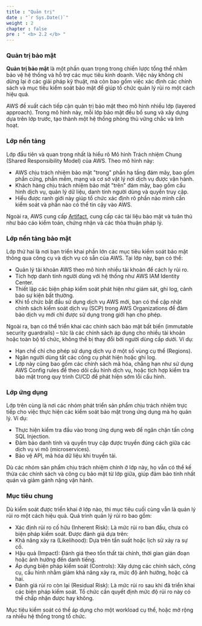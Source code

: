 ```yaml
---
title : "Quản trị"
date : "`r Sys.Date()`" 
weight : 2 
chapter : false
pre : " <b> 2.2 </b> "
---
```

### Quản trị bảo mật
**Quản trị bảo mật** là một phần quan trọng trong chiến lược tổng thể nhằm bảo vệ hệ thống và hỗ trợ các mục tiêu kinh doanh. Việc này không chỉ dừng lại ở các giải pháp kỹ thuật, mà còn bao gồm việc xác định các chính sách và mục tiêu kiểm soát bảo mật để giúp tổ chức quản lý rủi ro một cách hiệu quả.

AWS đề xuất cách tiếp cận quản trị bảo mật theo mô hình nhiều lớp (layered approach). Trong mô hình này, mỗi lớp bảo mật đều bổ sung và xây dựng dựa trên lớp trước, tạo thành một hệ thống phòng thủ vững chắc và linh hoạt. 

### Lớp nền tảng 
Lớp đầu tiên và quan trọng nhất là hiểu rõ Mô hình Trách nhiệm Chung (Shared Responsibility Model) của AWS. Theo mô hình này:
- AWS chịu trách nhiệm bảo mật "trong" phần hạ tầng đám mây, bao gồm phần cứng, phần mềm, mạng và cơ sở vật lý nơi dịch vụ được vận hành.
- Khách hàng chịu trách nhiệm bảo mật "trên" đám mây, bao gồm cấu hình dịch vụ, quản lý dữ liệu, danh tính người dùng và quyền truy cập.
- Hiểu được ranh giới này giúp tổ chức xác định rõ phần nào mình cần kiểm soát và phần nào có thể tin cậy vào AWS.

Ngoài ra, AWS cung cấp [Artifact](https://aws.amazon.com/artifact/), cung cấp các tài liệu bảo mật và tuân thủ như báo cáo kiểm toán, chứng nhận và các thỏa thuận pháp lý.

### Lớp nền tảng bảo mật
Lớp thứ hai là nơi bạn triển khai phần lớn các mục tiêu kiểm soát bảo mật thông qua công cụ và dịch vụ có sẵn của AWS. Tại lớp này, bạn có thể:
- Quản lý tài khoản AWS theo mô hình nhiều tài khoản để cách ly rủi ro.
- Tích hợp danh tính người dùng với hệ thống như AWS IAM Identity Center.
- Thiết lập các biện pháp kiểm soát phát hiện như giám sát, ghi log, cảnh báo sự kiện bất thường.
- Khi tổ chức bắt đầu sử dụng dịch vụ AWS mới, bạn có thể cập nhật chính sách kiểm soát dịch vụ (SCP) trong AWS Organizations để đảm bảo dịch vụ mới chỉ được sử dụng trong giới hạn cho phép.

Ngoài ra, bạn có thể triển khai các chính sách bảo mật bất biến (immutable security guardrails) – tức là các chính sách áp dụng cho nhiều tài khoản hoặc toàn bộ tổ chức, không thể bị thay đổi bởi người dùng cấp dưới.
Ví dụ:
- Hạn chế chỉ cho phép sử dụng dịch vụ ở một số vùng cụ thể (Regions).
- Ngăn người dùng tắt các công cụ phát hiện hoặc ghi log.
- Lớp này cũng bao gồm các chính sách mã hóa, chẳng hạn như sử dụng AWS Config rules để theo dõi cấu hình dịch vụ, hoặc tích hợp kiểm tra bảo mật trong quy trình CI/CD để phát hiện sớm lỗi cấu hình.

### Lớp ứng dụng
Lớp trên cùng là nơi các nhóm phát triển sản phẩm chịu trách nhiệm trực tiếp cho việc thực hiện các kiểm soát bảo mật trong ứng dụng mà họ quản lý.
Ví dụ:
- Thực hiện kiểm tra đầu vào trong ứng dụng web để ngăn chặn tấn công SQL Injection.
- Đảm bảo danh tính và quyền truy cập được truyền đúng cách giữa các dịch vụ vi mô (microservices).
- Bảo vệ API, mã hóa dữ liệu khi truyền tải.

Dù các nhóm sản phẩm chịu trách nhiệm chính ở lớp này, họ vẫn có thể kế thừa các chính sách và công cụ bảo mật từ lớp giữa, giúp đảm bảo tính nhất quán và giảm gánh nặng vận hành.

### Mục tiêu chung
Dù kiểm soát được triển khai ở lớp nào, thì mục tiêu cuối cùng vẫn là quản lý rủi ro một cách hiệu quả. Quá trình quản lý rủi ro bao gồm:
- Xác định rủi ro cố hữu (Inherent Risk): Là mức rủi ro ban đầu, chưa có biện pháp kiểm soát. Được đánh giá dựa trên:
- Khả năng xảy ra (Likelihood): Dựa trên tần suất hoặc lịch sử xảy ra sự cố.
- Hậu quả (Impact): Đánh giá theo tổn thất tài chính, thời gian gián đoạn hoặc ảnh hưởng đến danh tiếng.
- Áp dụng biện pháp kiểm soát (Controls): Xây dựng các chính sách, công cụ, cấu hình nhằm giảm khả năng xảy ra, mức độ ảnh hưởng, hoặc cả hai.
- Đánh giá rủi ro còn lại (Residual Risk): Là mức rủi ro sau khi đã triển khai các biện pháp kiểm soát. Tổ chức cần quyết định mức độ rủi ro này có thể chấp nhận được hay không.

Mục tiêu kiểm soát có thể áp dụng cho một workload cụ thể, hoặc mở rộng ra nhiều hệ thống trong tổ chức.



